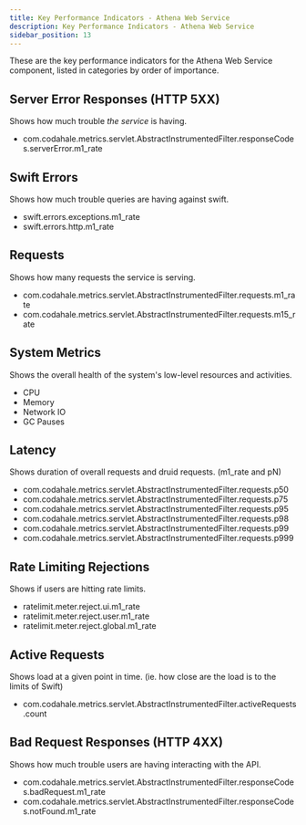 ```yaml
---
title: Key Performance Indicators - Athena Web Service
description: Key Performance Indicators - Athena Web Service
sidebar_position: 13
---
```


These are the key performance indicators for the Athena Web Service component, listed in categories by order of
importance.

Server Error Responses (HTTP 5XX)
---------------------------------

Shows how much trouble _the service_ is having.

- com.codahale.metrics.servlet.AbstractInstrumentedFilter.responseCodes.serverError.m1_rate

Swift Errors
------------

Shows how much trouble queries are having against swift.

- swift.errors.exceptions.m1_rate
- swift.errors.http.m1_rate

Requests
--------

Shows how many requests the service is serving.

- com.codahale.metrics.servlet.AbstractInstrumentedFilter.requests.m1_rate
- com.codahale.metrics.servlet.AbstractInstrumentedFilter.requests.m15_rate

System Metrics
--------------

Shows the overall health of the system's low-level resources and activities.

- CPU
- Memory
- Network IO
- GC Pauses

Latency
-------

Shows duration of overall requests and druid requests. (m1_rate and pN)

- com.codahale.metrics.servlet.AbstractInstrumentedFilter.requests.p50
- com.codahale.metrics.servlet.AbstractInstrumentedFilter.requests.p75
- com.codahale.metrics.servlet.AbstractInstrumentedFilter.requests.p95
- com.codahale.metrics.servlet.AbstractInstrumentedFilter.requests.p98
- com.codahale.metrics.servlet.AbstractInstrumentedFilter.requests.p99
- com.codahale.metrics.servlet.AbstractInstrumentedFilter.requests.p999

Rate Limiting Rejections
------------------------

Shows if users are hitting rate limits.

- ratelimit.meter.reject.ui.m1_rate
- ratelimit.meter.reject.user.m1_rate
- ratelimit.meter.reject.global.m1_rate

Active Requests
---------------

Shows load at a given point in time. (ie. how close are the load is to the limits of Swift)

- com.codahale.metrics.servlet.AbstractInstrumentedFilter.activeRequests.count

Bad Request Responses (HTTP 4XX)
--------------------------------

Shows how much trouble users are having interacting with the API.

- com.codahale.metrics.servlet.AbstractInstrumentedFilter.responseCodes.badRequest.m1_rate
- com.codahale.metrics.servlet.AbstractInstrumentedFilter.responseCodes.notFound.m1_rate
